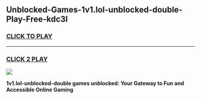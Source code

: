 
## Unblocked-Games-1v1.lol-unblocked-double-Play-Free-kdc3l
<h3>
<a href="https://premium76.site?title=1v1.lol-unblocked-double&ref=24M">CLICK TO PLAY</a></h3>
<hr>

<h3>
<a href="https://premium76.site?title=1v1.lol-unblocked-double&ref=24M">CLICK 2 PLAY</a>
  
</h3>

<a href="https://premium76.site?title=1v1.lol-unblocked-double&ref=24M"><img src="https://clearcache.store/games.png"></a>


**1v1.lol-unblocked-double games unblocked: Your Gateway to Fun and Accessible Online Gaming**
